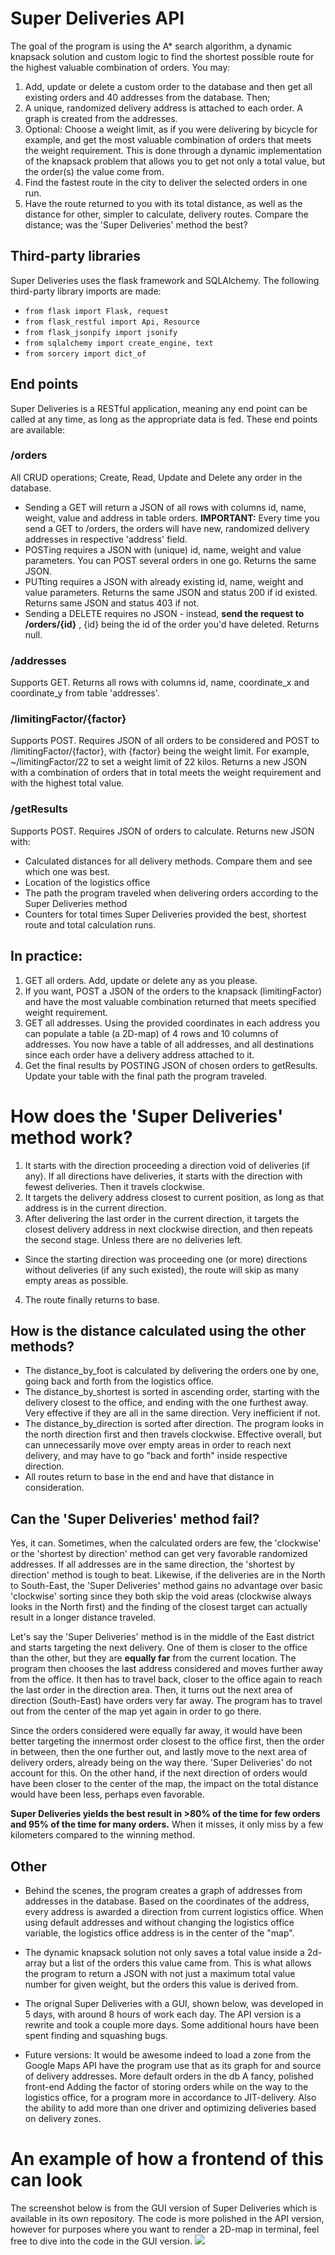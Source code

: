 # Super Deliveries API
The goal of the program is using the A* search algorithm, a dynamic knapsack solution and custom logic to find the shortest possible route for the highest valuable combination of orders. You may:
1) Add, update or delete a custom order to the database and then get all existing orders and 40 addresses from the database. Then;
2) A unique, randomized delivery address is attached to each order. A graph is created from the addresses.
3) Optional: Choose a weight limit, as if you were delivering by bicycle for example, and get the most valuable combination of orders that meets the weight requirement. This is done through a dynamic implementation of the knapsack problem that allows you to get not only a total value, but the order(s) the value come from.
4) Find the fastest route in the city to deliver the selected orders in one run.
5) Have the route returned to you with its total distance, as well as the distance for other, simpler to calculate, delivery routes. Compare the distance; was the 'Super Deliveries' method the best?

## Third-party libraries
Super Deliveries uses the flask framework and SQLAlchemy. The following third-party library imports are made:
* `from flask import Flask, request`
* `from flask_restful import Api, Resource`
* `from flask_jsonpify import jsonify`
* `from sqlalchemy import create_engine, text`
* `from sorcery import dict_of`

## End points
Super Deliveries is a RESTful application, meaning any end point can be called at any time, as long as the appropriate data is fed. These end points are available:

### /orders
All CRUD operations; Create, Read, Update and Delete any order in the database.
* Sending a GET will return a JSON of all rows with columns id, name, weight, value and address in table orders.
**IMPORTANT:** Every time you send a GET to /orders, the orders will have new, randomized delivery addresses in respective 'address' field.
* POSTing requires a JSON with (unique) id, name, weight and value parameters. You can POST several orders in one go. Returns the same JSON.
* PUTting requires a JSON with already existing id, name, weight and value parameters. Returns the same JSON and status 200 if id existed. Returns same JSON and status 403 if not.
* Sending a DELETE requires no JSON - instead, **send the request to /orders/{id}** , {id} being the id of the order you'd have deleted. Returns null.

### /addresses
Supports GET. Returns all rows with columns id, name, coordinate_x and coordinate_y from table 'addresses'.

### /limitingFactor/{factor}
Supports POST. 
Requires JSON of all orders to be considered and POST to /limitingFactor/{factor}, with {factor} being the weight limit. For example, ~/limitingFactor/22 to set a weight limit of 22 kilos. Returns a new JSON with a combination of orders that in total meets the weight requirement and with the highest total value.

### /getResults
Supports POST. Requires JSON of orders to calculate. Returns new JSON with:
* Calculated distances for all delivery methods. Compare them and see which one was best.
* Location of the logistics office
* The path the program traveled when delivering orders according to the Super Deliveries method
* Counters for total times Super Deliveries provided the best, shortest route and total calculation runs.

## In practice:
1) GET all orders. Add, update or delete any as you please.
2) If you want, POST a JSON of the orders to the knapsack (limitingFactor) and have the most valuable combination returned that meets specified weight requirement.
3) GET all addresses. Using the provided coordinates in each address you can populate a table (a 2D-map) of 4 rows and 10 columns of addresses. You now have a table of all addresses, and all destinations since each order have a delivery address attached to it.
4) Get the final results by POSTING JSON of chosen orders to getResults. Update your table with the final path the program traveled.

# How does the 'Super Deliveries' method work?
1) It starts with the direction proceeding a direction void of deliveries (if any). If all directions have deliveries, it starts with the direction with fewest deliveries. Then it travels clockwise.
2) It targets the delivery address closest to current position, as long as that address is in the current direction.
3) After delivering the last order in the current direction, it targets the closest delivery address in next clockwise direction, and then repeats the second stage. Unless there are no deliveries left.
* Since the starting direction was proceeding one (or more) directions without deliveries (if any such existed), the route will skip as many empty areas as possible.
4) The route finally returns to base. 

## How is the distance calculated using the other methods?
* The distance_by_foot is calculated by delivering the orders one by one, going back and forth from the logistics office.
* The distance_by_shortest is sorted in ascending order, starting with the delivery closest to the office, and ending with the one furthest away. Very effective if they are all in the same direction. Very inefficient if not.
* The distance_by_direction is sorted after direction. The program looks in the north direction first and then travels clockwise. Effective overall, but can unnecessarily move over empty areas in order to reach next delivery, and may have to go "back and forth" inside respective direction.
* All routes return to base in the end and have that distance in consideration.

## Can the 'Super Deliveries' method fail?
Yes, it can. Sometimes, when the calculated orders are few, the 'clockwise' or the 'shortest by direction' method can get very favorable randomized addresses.
If all addresses are in the same direction, the 'shortest by direction' method is tough to beat.
Likewise, if the deliveries are in the North to South-East, the 'Super Deliveries' method gains no advantage over basic 'clockwise' sorting since they both skip the void areas (clockwise always looks in the North first) and the finding of the closest target can actually result in a longer distance traveled.

Let's say the 'Super Deliveries' method is in the middle of the East district and starts targeting the next delivery.
One of them is closer to the office than the other, but they are **equally far** from the current location.
The program then chooses the last address considered and moves further away from the office. It then has to travel back, closer to the office again to reach the last order in the direction area. Then, it turns out the next area of direction (South-East) have orders very far away. The program has to travel out from the center of the map yet again in order to go there.

Since the orders considered were equally far away, it would have been better targeting the innermost order closest to the office first, then the order in between, then the one further out, and lastly move to the next area of delivery orders, already being on the way there. 'Super Deliveries' do not account for this.
On the other hand, if the next direction of orders would have been closer to the center of the map, the impact on the total distance would have been less, perhaps even favorable.

**Super Deliveries yields the best result in >80% of the time for few orders and 95% of the time for many orders.** When it misses, it only miss by a few kilometers compared to the winning method.

## Other
* Behind the scenes, the program creates a graph of addresses from addresses in the database. Based on the coordinates of the address, every address is awarded a direction from current logistics office.
When using default addresses and without changing the logistics office variable, the logistics office address is in the center of the "map".

* The dynamic knapsack solution not only saves a total value inside a 2d-array but a list of the orders this value came from. This is what allows the program to return a JSON with not just a maximum total value number for given weight, but the orders this value is derived from.

* The orignal Super Deliveries with a GUI, shown below, was developed in 5 days, with around 8 hours of work each day. The API version is a rewrite and took a couple more days. Some additional hours have been spent finding and squashing bugs.

* Future versions:
It would be awesome indeed to load a zone from the Google Maps API have the program use that as its graph for and source of delivery addresses.
More default orders in the db
A fancy, polished front-end
Adding the factor of storing orders while on the way to the logistics office, for a program more in accordance to JIT-delivery. Also the ability to add more than one driver and optimizing deliveries based on delivery zones.

# An example of how a frontend of this can look
The screenshot below is from the GUI version of Super Deliveries which is available in its own repository.
The code is more polished in the API version, however for purposes where you want to render a 2D-map in terminal, feel free to dive into the code in the GUI version.
![](https://user-images.githubusercontent.com/99674687/201478646-99ad7c86-9d85-4f3a-aa08-1b943c88dca2.png)
